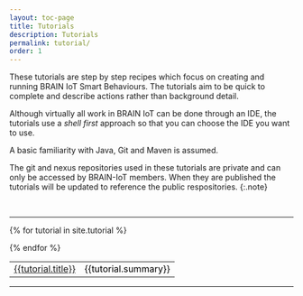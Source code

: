 ```yaml
---
layout: toc-page
title: Tutorials 
description: Tutorials 
permalink: tutorial/
order: 1
---
```


These tutorials are step by step recipes which focus on creating and running BRAIN IoT Smart Behaviours. The tutorials aim to be quick to complete and describe actions rather than background detail.

Although virtually all work in BRAIN IoT can be done through an IDE, the tutorials use a *shell first* approach so that you can choose the IDE you want to use.

A basic familiarity with Java, Git and Maven is assumed.

The git and nexus repositories used in these tutorials are private and can only be accessed by BRAIN-IoT members.
When they are published the tutorials will be updated to reference the public respositories.
{:.note}

<br>
<hr>
<style>
table, td, th {
    text-align: left;
}

table {
    width: 100%;
}
        
th {
    padding: 15px;
    color: Black;
}
td {
    padding 10px;
    color: Black;
}
</style>

<div>
<table>

{% for tutorial in site.tutorial %}<tr><td><a href="{{tutorial.url}}">{{tutorial.title}}</a></td><td>{{tutorial.summary}}</td></tr>
{% endfor %}

</table>
</div>


---
